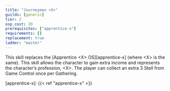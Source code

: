 ```yaml
---
title: "Journeyman <X>"
guilds: [generic]
tier: 2
osp_cost: 20
prerequisites: ["apprentice-x"]
requirements: []
replacement: true
ladder: "master"
---
```

This skill replaces the [Apprentice \<X> OS][apprentice-x] (where \<X> is the same). This skill allows the character to gain extra income and represents the character’s profession, \<X>. The player can collect an extra 3 Stell from Game Control once per Gathering.

[apprentice-x]: {{< ref "apprentice-x" >}}